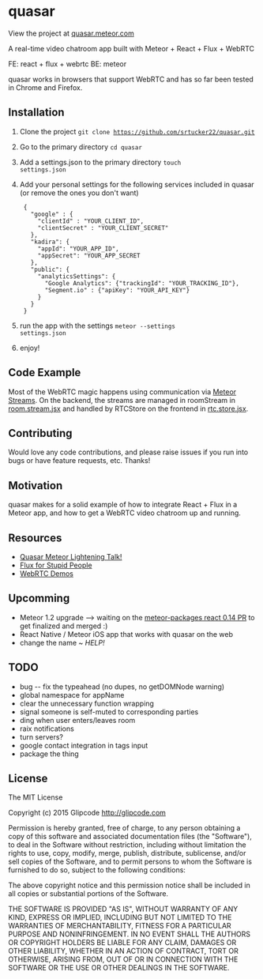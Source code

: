 # quasar

View the project at <a href="https://quasar.meteor.com">quasar.meteor.com</a>

A real-time video chatroom app built with Meteor + React + Flux + WebRTC

FE: react + flux + webrtc
BE: meteor

quasar works in browsers that support WebRTC and has so far been tested in Chrome and Firefox.

## Installation

1. Clone the project <code>git clone https://github.com/srtucker22/quasar.git</code>
2. Go to the primary directory <code>cd quasar</code>
3. Add a settings.json to the primary directory <code>touch settings.json</code>
4. Add your personal settings for the following services included in quasar (or remove the ones you don't want)

        {
          "google" : {
            "clientId" : "YOUR_CLIENT_ID",
            "clientSecret" : "YOUR_CLIENT_SECRET"
          },
          "kadira": {
            "appId": "YOUR_APP_ID",
            "appSecret": "YOUR_APP_SECRET
          },
          "public": {
            "analyticsSettings": {
              "Google Analytics": {"trackingId": "YOUR_TRACKING_ID"},
              "Segment.io" : {"apiKey": "YOUR_API_KEY"}
            }
          }
        }

6. run the app with the settings <code>meteor --settings settings.json</code>
7. enjoy!

## Code Example

Most of the WebRTC magic happens using communication via <a href="https://github.com/arunoda/meteor-streams">Meteor Streams</a>. On the backend, the streams are managed in roomStream in <a href="https://github.com/srtucker22/quasar/blob/master/server/streams/room.stream.jsx">room.stream.jsx</a> and handled by RTCStore on the frontend in <a href="https://github.com/srtucker22/quasar/blob/master/client/stores/rtc.store.jsx">rtc.store.jsx</a>.

## Contributing

Would love any code contributions, and please raise issues if you run into bugs or have feature requests, etc. Thanks!

## Motivation

quasar makes for a solid example of how to integrate React + Flux in a Meteor app, and how to get a WebRTC video chatroom up and running.

## Resources
- [Quasar Meteor Lightening Talk!](https://www.youtube.com/watch?v=783BL__zIjY&feature=youtu.be&t=1h46m3s)
- [Flux for Stupid People](http://blog.andrewray.me/flux-for-stupid-people/)
- [WebRTC Demos](https://github.com/webrtc/)

## Upcomming

-  Meteor 1.2 upgrade --> waiting on the <a href="https://github.com/meteor/react-packages/issues/116">meteor-packages react 0.14 PR</a> to get finalized and merged :)
-  React Native / Meteor iOS app that works with quasar on the web
-  change the name ~ *HELP!*

## TODO
-  bug -- fix the typeahead (no dupes, no getDOMNode warning)
-  global namespace for appName
-  clear the unnecessary function wrapping
-  signal someone is self-muted to corresponding parties
-  ding when user enters/leaves room
-  raix notifications
-  turn servers?
-  google contact integration in tags input
-  package the thing

## License

The MIT License

Copyright (c) 2015 Glipcode http://glipcode.com

Permission is hereby granted, free of charge, to any person obtaining a copy
of this software and associated documentation files (the "Software"), to deal
in the Software without restriction, including without limitation the rights
to use, copy, modify, merge, publish, distribute, sublicense, and/or sell
copies of the Software, and to permit persons to whom the Software is
furnished to do so, subject to the following conditions:

The above copyright notice and this permission notice shall be included in
all copies or substantial portions of the Software.

THE SOFTWARE IS PROVIDED "AS IS", WITHOUT WARRANTY OF ANY KIND, EXPRESS OR
IMPLIED, INCLUDING BUT NOT LIMITED TO THE WARRANTIES OF MERCHANTABILITY,
FITNESS FOR A PARTICULAR PURPOSE AND NONINFRINGEMENT. IN NO EVENT SHALL THE
AUTHORS OR COPYRIGHT HOLDERS BE LIABLE FOR ANY CLAIM, DAMAGES OR OTHER
LIABILITY, WHETHER IN AN ACTION OF CONTRACT, TORT OR OTHERWISE, ARISING FROM,
OUT OF OR IN CONNECTION WITH THE SOFTWARE OR THE USE OR OTHER DEALINGS IN
THE SOFTWARE.
